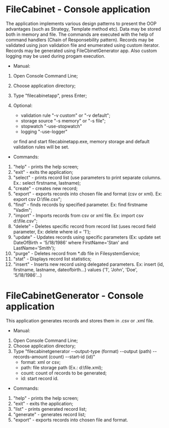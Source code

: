 # FileCabinet -	Console application
The application implements various design patterns to present the OOP advantages
(such as Strategy, Template method etc). Data may be stored both in memory and file.
The commands are executed with the help of command handlers (Chain of Responsebility pattern).
Records may be validated using json validation file and enumerated using custom iterator.
Records may be generated using FileCbinetGenerator app. Also custom logging may be used during 
progam execution.

- Manual:
1) Open Console Command Line;
2) Choose application directory;
3) Type "filecabinetapp", press Enter;
4) Optional:
   - validation rule "-v custom" or "-v default";
   - storage source "-s memory" or "-s file";
   - stopwatch "-use-stopwatch"
   - logging "-use-logger"
   
   or find and start filecabinetapp.exe, memory storage and default validation rules will be set.
   
- Commands:
1) "help" - prints the help screen;
2) "exit" - exits the application;
3) "select" - prints record list (use parameters to print separate columns. Ex.: select firstname, lastname);
4) "create" - creates new record;
5) "export" - exports records into chosen file and format (csv or xml). Ex: export csv D:\\file.csv";
6) "find" - finds records by specified parameter. Ex: find firstname "Vadim";
7) "import" - Imports records from csv or xml file. Ex: import csv d:\\file.csv";
8) "delete" - Deletes specific record from record list (uses record field parameter, Ex: delete where id = '1');
9) "update" - Updates records using specific parameters (Ex: update set DateOfBirth = '5/18/1986' where FirstName='Stan' and LastName='Smith');
10) "purge" - Deletes record from *.db file in FilesystemService;
11) "stat" - Displays record list statistics;
12) "insert" - Inserts new record using delegated parameters. Ex: insert (id, firstname, lastname, dateofbirth...) values ('1', 'John', 'Doe', '5/18/1986'...)

# FileCabinetGenerator - Console application
This application generates records and stores them in .csv or .xml file.

- Manual:
1) Open Console Command Line;
2) Choose application directory;
3) Type "filecabinetgenerator --output-type (format) --output (path) --records-amount (count) --start-id (id)"
   - format: xml or csv;
   - path: file storage path (Ex.: d:\file.xml);
   - count: count of records to be generated;
   - id: start record id.

- Commands:
1) "help" - prints the help screen;
2) "exit" - exits the application;
3) "list" - prints generated record list;
4) "generate" - generates record list;
5) "export" - exports records into chosen file and format.